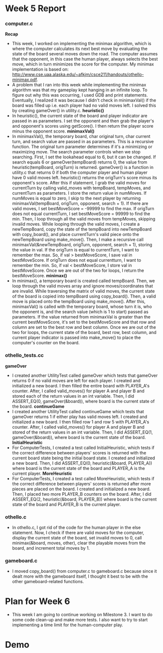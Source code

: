 # Week 5 Report

### computer.c 
**Recap**
* This week, I worked on implementing the minimax algorithm, which is where the computer calculates its next best move by evaluating the state of the board several moves down the road. The computer assumes that the opponent, in this case the human player, always selects the best move, which in turn minimizes the score for the computer. My minimax implementation is based on: http://www.cse.uaa.alaska.edu/~afkjm/csce211/handouts/othello-minimax.pdf.
* A problem that I ran into this week while implementing the minimax algorithm was that my gameplay kept hanging in an infinite loop. To figure out why this was occurring, I used GDB and print statements. Eventually, I realized it was because I didn't check in minimaxVal() if the board was filled up i.e. each player had no valid moves left. I solved this by creating gameOver() in utility.c.
**heuristic()** 
* In heuristic(), the current state of the board and player indicator are passed in as parameters. I set the opponent and then grab the player's and opponent's scores using getScore(). I then return the player score minus the opponent score.
**minimaxVal()** 
* In minimaxVal(), the temporary board, char original turn, char current turn, and search value are passed in as parameters. This is a recursive function. The original turn parameter determines if it's a minimizing or maximizing move. The search parameter controls when we stop searching. First, I set the lookahead equal to 6, but it can be changed. If search equals 6 or gameOver(tempBoard) returns 0, the value from heuristic(tempBoard, origTurn) is returned. gameOver() is a function in utility.c that returns 0 if both the computer player and human player have 0 valid moves left. heuristic() returns the origTurn's score minus its opponent's score. After this if statement, I grab the valid moves for currentTurn by calling valid_moves with tempBoard, tempMoves, and currentTurn as parameters. I store the return value in numMoves. If numMoves is equal to zero, I skip to the next player by returning minimaxVal(tempBoard, origTurn, opponent, search + 1). If there are valid moves, I set bestMoveScore = -99999 to find the max. If origTurn does not equal currentTurn, I set bestMoveScore = 99999 to find the min. Then, I loop through all the valid moves from tempMoves, skipping invalid moves. While looping through the valid moves, I create a newTempBoard, copy the state of the tempBoard into newTempBoard with copy_board(), and place currentTurn's valid piece onto the newTempBoard using make_move(). Then, I make a recursive call minimaxVal(&newTempBoard, origTurn, opponent, search + 1), storing the value in val. If the origTurn is equal to currentTurn, I want to remember the max. So, if val > bestMoveScore, I save val in bestMoveScore. If origTurn does not equal currentturn, I want to remember the min. So, if val < bestMoveScore, I store val in bestMoveScore. Once we are out of the two for loops, I return the bestMoveScore.
**minimax()**
* In minimax(), a temporary board is created called tempBoard. Then, we loop through the valid moves array and ignore moves/coordinates that are invalid. While traversing the matrix of valid moves, the current state of the board is copied into tempBoard using copy_board(). Then, a valid move is placed onto the tempBoard using make_move(). After this, minimaxVal() is called with the temporary board, whose turn it is, who the opponent is, and the search value (which is 1 to start) passed as parameters. If the value returned from minimaxVal is greater than the current bestMoveScore, it's set to the bestMoveScore and that row and column are set to the best row and best column. Once we are out of the two for loops, the current state of the board, best row, best column, and current player indicator is passed into make_move() to place the computer's counter on the board.

### othello_tests.cc
**gameOver**
* I created another UtilityTest called gameOver which tests that gameOver returns 0 if no valid moves are left for each player. I created and initialized a new board. I then filled the entire board with PLAYER_A's counter. After, I called valid_moves() for player A and player B and stored each of the return values in an int variable. Then, I did ASSERT_EQ(0, gameOver(&board)), where board is the current state of the board.
**continueGame**
* I created another UtilityTest called continueGame which tests that gameOver returns 1 if either play has valid moves left. I created and initialized a new board. I then filled row 1 and row 5 with PLAYER_A's counter. After, I called valid_moves() for player A and player B and stored of the return values in an int variable. Then, I did ASSERT_EQ(1, gameOver(&board)), where board is the current state of the board.
**InitialHeuristic**
* For ComputerTests, I created a test called InitialHeuristic, which tests if the correct difference between players' scores is returned with the current board state being the initial board state. I created and initialized a new board. Then, I did ASSERT_EQ(0, heuristic(&board, PLAYER_A)) where board is the current state of the board and PLAYER_A is the current player.
**MoreHeuristic**
* For ComputerTests, I created a test called MoreHeuristic, which tests if the correct difference between players' scores is returned after more pieces are placed on the board. I created and initialized a new board. Then, I placed two more PLAYER_B counters on the board. After, I did ASSERT_EQ(2, heuristic(&board, PLAYER_B)) where board is the current state of the board and PLAYER_B is the current player.

### othello.c
* In othello.c, I got rid of the code for the human player in the else statement. Now, I check if there are valid moves for the computer, display the current state of the board, set invalid moves to 0, call minimax(&board, moves, other), clear the playable moves from the board, and increment total moves by 1.

### gameboard.c
* I moved copy_board() from computer.c to gameboard.c because since it dealt more with the gameboard itself, I thought it best to be with the other gameboard-related functions.

# Plan for Week 6
* This week I am going to continue working on Milestone 3. I want to do some code clean-up and make more tests. I also want to try to start implementing a time limit for the human-computer play.

# Demo
